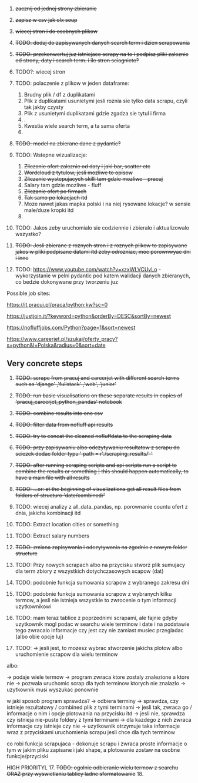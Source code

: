 1. ~~zacznij od jednej strony zbieranie~~
2. ~~zapisz w csv jak olx soup~~
3. ~~wiecej stron i do osobnych plikow~~
4. ~~TODO: dodaj do zapisywanych danych search term i dzien scrapowania~~
5. ~~TODO: przekonwertuj juz istniejace scrapy na to i podpisz pliki zaleznie od strony, daty i search term. i ile stron sciagniete?~~
6. TODO?: wiecej stron
7. TODO: polaczenie z plikow w jeden dataframe:
    1. Brudny plik / df z duplikatami
    2. Plik z duplikatami usunietymi jesli roznia sie tylko data scrapu, czyli tak jakby czysty
    3. Plik z usunietymi duplikatami gdzie zgadza sie tytul i firma
    4. .
    5. Kwestia wiele search term, a ta sama oferta
    6. 
9. ~~TODO: model na zbierane dane z pydantic?~~
10. TODO: Wstepne wizualizacje:
    1. ~~Zliczanie ofert zaleznie od daty i jaki bar, scatter etc~~
    2. ~~Wordcloud z tytulow, jesli mozliwe to opisow~~
    3. ~~Zliczanie wystepujacych skilli tam gdzie mozliwe - pracuj~~
    4. Salary tam gdzie mozliwe - fluff
    5. ~~Zliczanie ofert po firmach~~
    6. ~~Tak samo po lokacjach itd~~
    7. Moze nawet jakas mapka polski i na niej rysowane lokacje? w sensie male/duze kropki itd
    8. 
12. TODO: Jakos zeby uruchomialo sie codziennie i zbieralo i aktualizowalo wszystko?
13. ~~TODO: Jesli zbierane z roznych stron i z roznych plikow to zapisywane jakos w pliki podpisane datami itd zeby odrozniac, moc porownwyac dni i inne~~

14. TODO: https://www.youtube.com/watch?v=xzxWLVCUvLo - wykorzystanie w pelni pydantic pod katem walidacji danych zbieranych, co bedzie dokonywane przy tworzeniu juz

Possible job sites:

https://it.pracuj.pl/praca/python;kw?sc=0

https://justjoin.it/?keyword=python&orderBy=DESC&sortBy=newest

https://nofluffjobs.com/Python?page=1&sort=newest

https://www.careerjet.pl/szukaj/oferty_pracy?s=python&l=Polska&radius=0&sort=date

## Very concrete steps

1. ~~TODO: scrape from pracuj and careerjet with different search terms such as 'django' ,'fullstack' ,'web', 'junior'~~
2. ~~TODO: run basic visualisations on these separate results in copies of 'pracuj_careerjet_python_pandas' notebook~~
3. ~~TODO: combine results into one csv~~
4. ~~TODO: filter data from nofluff api results~~
5. ~~TODO: try to concat the cleaned nofluffdata to the scraping data~~
6. ~~TODO: przy zapisywaniu albo odczytywaniu resultatow z scrapu do sciezek dodac folder typu ' path = r'./scraping_results/' '~~
7. ~~TODO: after running scraping scripts and api scripts run a script to combine the results or something | this should happen automatically, to have a main file with all results~~
8. ~~TODO: ...or: at the beginning of visualizations get all result files from folders of structure 'date/combined/'~~
9. TODO: wiecej analizy z all_data_pandas, np. porownanie countu ofert z dnia, jakichs kombinacji itd
10. TODO: Extract location cities or something
11. TODO: Extract salary numbers
12. ~~TODO: zmiana zapisywania i odczytywania na zgodnie z nowym folder structure~~

13. TODO: Przy nowych scrapach albo na przycisku stworz plik sumujacy dla term zbiory z wszystkich dotychczasowych scapow (dat)
14. TODO: podobnie funkcja sumowania scrapow z wybranego zakresu dni
15. TODO: podobnie funkcja sumowania scrapow z wybranych kilku termow, a jesli nie istnieja wszystkie to zwrocenie o tym informacji uzytkownikowi
16. TODO: mam teraz tablice z poprzednimi scrapami, ale fajnie gdyby uzytkownik mogl podac w searchu wiele terminow i date i na podstawie tego zwracalo informacje czy jest czy nie zamiast musiec przegladac (albo obie opcje luj)
17. TODO: -> jesli jest, to mozesz wybrac stworzenie jakichs plotow albo uruchomienie scrapow dla wielu terminow

albo:

-> podaje wiele termow
-> program zwraca ktore zostaly znalezione a ktore nie
-> pozwala uruchomic scrap dla tych terminow ktorych nie znalazlo
-> uzytkownik musi wyszukac ponownie

w jaki sposob program sprawdza?
-> odbiera terminy
-> sprawdza, czy istnieje rezultatowy / combined plik z tymi terminami
-> jesli tak, zwraca go / informacje o nim i opcje plotowania na przycisku itd
-> jesli nie, sprawdza czy istnieja nie-puste foldery z tymi terminami
-> dla kazdego z nich zwraca informacje czy istnieje czy nie
-> uzytkownik otrzymuje taka informacje wraz z przyciskami uruchomienia scrapu jesli chce dla tych terminow


co robi funkcja scrapujaca - dokonuje scrapu i zwraca proste informacje o tym w jakim pliku zapisane i jaki shape, a plotowanie zostaw na osobne funkcje/przyciski




HIGH PRIORITYL
17. ~~TODO: ogolnie odbieranie wielu termow z searchu ORAZ przy wyswietlaniu tablicy ladne sformatowanie~~
18. 